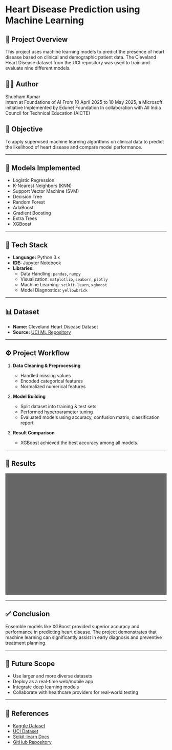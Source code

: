 # Heart Disease Prediction using Machine Learning

## 📌 Project Overview

This project uses machine learning models to predict the presence of heart disease based on clinical and demographic patient data. The Cleveland Heart Disease dataset from the UCI repository was used to train and evaluate nine different models.

## 🙋‍♂️ Author
 Shubham Kumar  
 Intern at  Foundations of AI
 From 10 April 2025 to 10 May 2025, a Microsoft initiative
 Implemented by Edunet Foundation
 In collaboration with
 All India Council for Technical Education (AICTE)

## 🎯 Objective
To apply supervised machine learning algorithms on clinical data to predict the likelihood of heart disease and compare model performance.

---

## 🧠 Models Implemented
- Logistic Regression  
- K-Nearest Neighbors (KNN)  
- Support Vector Machine (SVM)  
- Decision Tree  
- Random Forest  
- AdaBoost  
- Gradient Boosting  
- Extra Trees  
- XGBoost

---

## 🧰 Tech Stack

- **Language:** Python 3.x  
- **IDE:** Jupyter Notebook  
- **Libraries:** 
  - Data Handling: `pandas`, `numpy`
  - Visualization: `matplotlib`, `seaborn`, `plotly`
  - Machine Learning: `scikit-learn`, `xgboost`
  - Model Diagnostics: `yellowbrick`

---

## 📊 Dataset

- **Name:** Cleveland Heart Disease Dataset  
- **Source:** [UCI ML Repository](https://archive.ics.uci.edu/ml/datasets/heart+Disease)

---

## ⚙️ Project Workflow

1. **Data Cleaning & Preprocessing**  
   - Handled missing values  
   - Encoded categorical features  
   - Normalized numerical features

2. **Model Building**  
   - Split dataset into training & test sets  
   - Performed hyperparameter tuning  
   - Evaluated models using accuracy, confusion matrix, classification report

3. **Result Comparison**  
   - XGBoost achieved the best accuracy among all models.

---

## 📌 Results

![Model Accuracy Comparison](model_accuracy_comparison.png)

---

## ✅ Conclusion

Ensemble models like XGBoost provided superior accuracy and performance in predicting heart disease. The project demonstrates that machine learning can significantly assist in early diagnosis and preventive treatment planning.

---

## 🚀 Future Scope

- Use larger and more diverse datasets  
- Deploy as a real-time web/mobile app  
- Integrate deep learning models  
- Collaborate with healthcare providers for real-world testing

---

## 🔗 References

- [Kaggle Dataset](https://www.kaggle.com/datasets/redwankarimsony/heart-disease-data)  
- [UCI Dataset](https://archive.ics.uci.edu/ml/datasets/heart+Disease)  
- [Scikit-learn Docs](https://scikit-learn.org/stable/user_guide.html)  
- [GitHub Repository](https://github.com/Shub202/AI-Heart-Disease-Prediction-Using-ML-.git)

